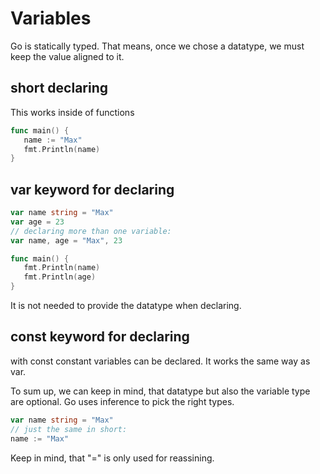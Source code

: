 # Variables

Go is statically typed. That means, once we chose a datatype, we must keep the value aligned to it.

## short declaring

This works inside of functions

```go
func main() {
   name := "Max"
   fmt.Println(name)
}
```

## var keyword for declaring

```go
var name string = "Max"
var age = 23
// declaring more than one variable:
var name, age = "Max", 23

func main() {
   fmt.Println(name)
   fmt.Println(age)
}
```

It is not needed to provide the datatype when declaring.

## const keyword for declaring

with const constant variables can be declared. It works the same way as var.

To sum up, we can keep in mind, that datatype but also the variable type are optional. Go uses inference to pick the right types.

```go
var name string = "Max"
// just the same in short:
name := "Max"
```

Keep in mind, that "=" is only used for reassining.